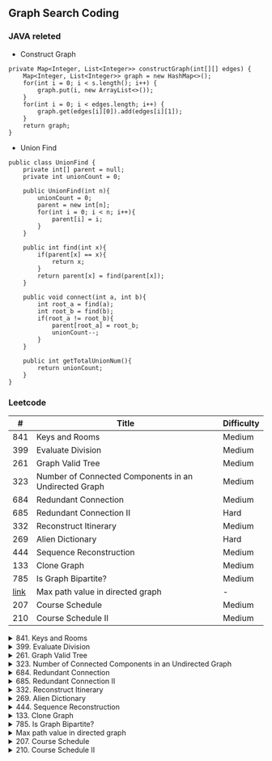 ## Graph Search Coding

### JAVA releted
* Construct Graph
```
private Map<Integer, List<Integer>> constructGraph(int[][] edges) {
    Map<Integer, List<Integer>> graph = new HashMap<>();
    for(int i = 0; i < s.length(); i++) {
        graph.put(i, new ArrayList<>());
    }
    for(int i = 0; i < edges.length; i++) {
        graph.get(edges[i][0]).add(edges[i][1]);
    }
    return graph;
}
```
* Union Find
```
public class UnionFind {
    private int[] parent = null;
    private int unionCount = 0;
    
    public UnionFind(int n){
        unionCount = 0;
        parent = new int[n];
        for(int i = 0; i < n; i++){
            parent[i] = i;
        }
    }
    
    public int find(int x){
        if(parent[x] == x){
            return x;
        }
        return parent[x] = find(parent[x]);
    }
    
    public void connect(int a, int b){
        int root_a = find(a);
        int root_b = find(b);
        if(root_a != root_b){
            parent[root_a] = root_b;
            unionCount--;
        }
    }   
    
    public int getTotalUnionNum(){
        return unionCount;
    }
}
```
### Leetcode

\#| Title|Difficulty
--|--|--
841  |  Keys and Rooms   | Medium
399   |   Evaluate Division   |   Medium     
261  |  Graph Valid Tree  |  Medium
323 |   Number of Connected Components in an Undirected Graph  |  Medium
684   | Redundant Connection  |  Medium  
685  |  Redundant Connection II  |  Hard    
332  |  Reconstruct Itinerary  |  Medium      
269 |   Alien Dictionary  |  Hard
444  |  Sequence Reconstruction   | Medium
133  |  Clone Graph   | Medium
785 | Is Graph Bipartite? | Medium
[link](https://www.cnblogs.com/lz87/p/10354361.html)|Max path value in directed graph|-
207|    Course Schedule   | Medium|
210| Course Schedule II   | Medium|
<details>

<summary>841. Keys and Rooms</summary>
There are N rooms and you start in room 0.  Each room has a distinct number in 0, 1, 2, ..., N-1, and each room may have some keys to access the next room. 

Formally, each room i has a list of keys rooms[i], and each key rooms[i][j] is an integer in [0, 1, ..., N-1] where N = rooms.length.  A key rooms[i][j] = v opens the room with number v.

Initially, all the rooms start locked (except for room 0). 

You can walk back and forth between rooms freely.

Return true if and only if you can enter every room.

Example 1:

Input: [[1],[2],[3],[]]
Output: true
Explanation:  
We start in room 0, and pick up key 1.
We then go to room 1, and pick up key 2.
We then go to room 2, and pick up key 3.
We then go to room 3.  Since we were able to go to every room, we return true.
</details>


<details>
<summary>399. Evaluate Division</summary>
Equations are given in the format A / B = k, where A and B are variables represented as strings, and k is a real number (floating point number). Given some queries, return the answers. If the answer does not exist, return -1.0.

Example:
Given a / b = 2.0, b / c = 3.0.
queries are: a / c = ?, b / a = ?, a / e = ?, a / a = ?, x / x = ? .
return [6.0, 0.5, -1.0, 1.0, -1.0 ].

The input is: vector<pair<string, string>> equations, vector<double>& values, vector<pair<string, string>> queries , where equations.size() == values.size(), and the values are positive. This represents the equations. Return vector<double>.

According to the example above:

equations = [ ["a", "b"], ["b", "c"] ],
values = [2.0, 3.0],
queries = [ ["a", "c"], ["b", "a"], ["a", "e"], ["a", "a"], ["x", "x"] ]. 
 
The input is always valid. You may assume that evaluating the queries will result in no division by zero and there is no contradiction.
</details>

<details>
<summary>261. Graph Valid Tree</summary>
Given n nodes labeled from 0 to n - 1 and a list of undirected edges (each edge is a pair of nodes), write a function to check whether these edges make up a valid tree.

For example:

Given n = 5 and edges = [[0, 1], [0, 2], [0, 3], [1, 4]], return true.

Given n = 5 and edges = [[0, 1], [1, 2], [2, 3], [1, 3], [1, 4]], return false.

Hint:

Given n = 5 and edges = [[0, 1], [1, 2], [3, 4]], what should your return? Is this case a valid tree?
According to the definition of tree on Wikipedia: “a tree is an undirected graph in which any two vertices are connected by exactly one path. In other words, any connected graph without simple cycles is a tree.”
Note: you can assume that no duplicate edges will appear in edges. Since all edges are undirected, [0, 1] is the same as [1, 0] and thus will not appear together in edges.
</details>

<details>
<summary>323. Number of Connected Components in an Undirected Graph</summary>
Given n nodes labeled from 0 to n - 1 and a list of undirected edges (each edge is a pair of nodes), write a function to find the number of connected components in an undirected graph.

Example 1:

     0          3

     |          |

     1 --- 2    4

Given n = 5 and edges = [[0, 1], [1, 2], [3, 4]], return 2.

Example 2:

     0           4

     |           |

     1 --- 2 --- 3

Given n = 5 and edges = [[0, 1], [1, 2], [2, 3], [3, 4]], return 1.

 Note:

You can assume that no duplicate edges will appear in edges. Since all edges are undirected, [0, 1] is the same as [1, 0] and thus will not appear together in edges.
</details>

<details>
<summary>684. Redundant Connection</summary>
In this problem, a tree is an undirected graph that is connected and has no cycles.

The given input is a graph that started as a tree with N nodes (with distinct values 1, 2, ..., N), with one additional edge added. The added edge has two different vertices chosen from 1 to N, and was not an edge that already existed.

The resulting graph is given as a 2D-array of edges. Each element of edges is a pair [u, v] with u < v, that represents an undirected edge connecting nodes u and v.

Return an edge that can be removed so that the resulting graph is a tree of N nodes. If there are multiple answers, return the answer that occurs last in the given 2D-array. The answer edge [u, v] should be in the same format, with u < v.

Example 1:
Input: [[1,2], [1,3], [2,3]]
Output: [2,3]
Explanation: The given undirected graph will be like this:
  1
  
 / \
 
2 - 3
</details>

<details>
<summary>685. Redundant Connection II</summary>
In this problem, a rooted tree is a directed graph such that, there is exactly one node (the root) for which all other nodes are descendants of this node, plus every node has exactly one parent, except for the root node which has no parents.

The given input is a directed graph that started as a rooted tree with N nodes (with distinct values 1, 2, ..., N), with one additional directed edge added. The added edge has two different vertices chosen from 1 to N, and was not an edge that already existed.

The resulting graph is given as a 2D-array of edges. Each element of edges is a pair [u, v] that represents a directed edge connecting nodes u and v, where u is a parent of child v.

Return an edge that can be removed so that the resulting graph is a rooted tree of N nodes. If there are multiple answers, return the answer that occurs last in the given 2D-array.

Example 1:
Input: [[1,2], [1,3], [2,3]]
Output: [2,3]
Explanation: The given directed graph will be like this:
  1
 / \
 
v   v

2-->3
</details>

<details>
<summary>332. Reconstruct Itinerary</summary>
Given a list of airline tickets represented by pairs of departure and arrival airports [from, to], reconstruct the itinerary in order. All of the tickets belong to a man who departs from JFK. Thus, the itinerary must begin with JFK.

Note:

If there are multiple valid itineraries, you should return the itinerary that has the smallest lexical order when read as a single string. For example, the itinerary ["JFK", "LGA"] has a smaller lexical order than ["JFK", "LGB"].
All airports are represented by three capital letters (IATA code).
You may assume all tickets form at least one valid itinerary.
Example 1:

Input: [["MUC", "LHR"], ["JFK", "MUC"], ["SFO", "SJC"], ["LHR", "SFO"]]
Output: ["JFK", "MUC", "LHR", "SFO", "SJC"]
</details>

<details>
<summary>269. Alien Dictionary</summary>
There is a new alien language which uses the latin alphabet. However, the order among letters are unknown to you. You receive a list of non-empty words from the dictionary, where words are sorted lexicographically by the rules of this new language. Derive the order of letters in this language.

Example 1:

Input:
[
  "wrt",
  "wrf",
  "er",
  "ett",
  "rftt"
]

Output: "wertf"
</details>

<details>
<summary>444. Sequence Reconstruction</summary>
Check whether the original sequence org can be uniquely reconstructed from the sequences in seqs. The org sequence is a permutation of the integers from 1 to n, with 1 ≤ n ≤ 104. Reconstruction means building a shortest common supersequence of the sequences in seqs (i.e., a shortest sequence so that all sequences in seqs are subsequences of it). Determine whether there is only one sequence that can be reconstructed from seqs and it is the org sequence.

Example 1:

Input:
org: [1,2,3], seqs: [[1,2],[1,3]]
Output:
false
</details>

<details>
<summary>133. Clone Graph</summary>
Given a reference of a node in a connected undirected graph.

Return a deep copy (clone) of the graph.

Each node in the graph contains a val (int) and a list (List[Node]) of its neighbors.

class Node {
    public int val;
    public List<Node> neighbors;
}
</details>

<details>
<summary>785. Is Graph Bipartite?</summary>
Given an undirected graph, return true if and only if it is bipartite.

Recall that a graph is bipartite if we can split it's set of nodes into two independent subsets A and B such that every edge in the graph has one node in A and another node in B.

The graph is given in the following form: graph[i] is a list of indexes j for which the edge between nodes i and j exists.  Each node is an integer between 0 and graph.length - 1.  There are no self edges or parallel edges: graph[i] does not contain i, and it doesn't contain any element twice.

Example 1:
Input: [[1,3], [0,2], [1,3], [0,2]]
Output: true
Explanation: 
The graph looks like this:
0----1
|       |
|       |
3----2
We can divide the vertices into two groups: {0, 2} and {1, 3}.
</details>

<details>
<summary>Max path value in directed graph</summary>
In a directed graph, each node is assigned an uppercase letter. We define a path's value as the number of most frequently-occurring letter along that path. For example, if a path in the graph goes through "ABACA", the value of the path is 3, since there are 3 occurrences of 'A' on the path.

Given a graph with n nodes and m directed edges, return the largest value path of the graph. If the largest value is infinite, then return -1.

The graph is represented with a string and an edge list. The i-th character represents the uppercase letter of the i-th node. Each tuple in the edge list (i, j) means there is a directed edge from the i-th node to the j-th node. Self-edges are possible, as well as multi-edges.

For example, the following input graph:

ABACA
[(0, 1),
 (0, 2),
 (2, 3),
 (3, 4)]
Would have maximum value 3 using the path of vertices [0, 2, 3, 4], (A, A, C, A).

The following input graph:

A
[(0, 0)]
Should return null, since we have an infinite loop
</details>

<details>
<summary>207. Course Schedule</summary>
There are a total of numCourses courses you have to take, labeled from 0 to numCourses-1.

Some courses may have prerequisites, for example to take course 0 you have to first take course 1, which is expressed as a pair: [0,1]

Given the total number of courses and a list of prerequisite pairs, is it possible for you to finish all courses?


Example 1:

Input: numCourses = 2, prerequisites = [[1,0]]
Output: true
Explanation: There are a total of 2 courses to take. 
             To take course 1 you should have finished course 0. So it is possible.
</details>

<details>
<summary>210. Course Schedule II</summary>
There are a total of n courses you have to take, labeled from 0 to n-1.

Some courses may have prerequisites, for example to take course 0 you have to first take course 1, which is expressed as a pair: [0,1]

Given the total number of courses and a list of prerequisite pairs, return the ordering of courses you should take to finish all courses.

There may be multiple correct orders, you just need to return one of them. If it is impossible to finish all courses, return an empty array.

Example 1:

Input: 2, [[1,0]] 
Output: [0,1]
Explanation: There are a total of 2 courses to take. To take course 1 you should have finished   
             course 0. So the correct course order is [0,1] .
</details>
